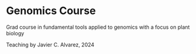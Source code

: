 # Genomics Course
Grad course in fundamental tools applied to genomics with a focus on plant biology

Teaching by Javier C. Alvarez,  2024
